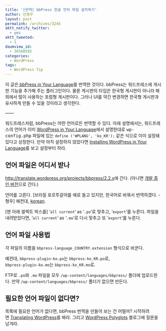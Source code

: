 ```yaml
---
title: '[번역] bbPress 한글 언어 파일 설치하기'
author: 안형우
layout: post
permalink: /archives/3245
aktt_notify_twitter:
  - yes
aktt_tweeted:
  - 1
daumview_id:
  - 36560592
categories:
  - WordPress
tags:
  - WordPress Tip
---
```

이 글은[ bbPress in Your Language][1]를 번역한 것이다. bbPress는 워드프레스에 게시판 기능을 추가해 주는 플러그인이다. 물론 게시판의 타입은 한국형 게시판이 아니라 해외에서 많이 사용하는 포럼형 게시판이다. 그러나 UI를 약간 변경하면 한국형 게시판과 유사하게 만들 수 있을 것이라고 생각한다.

&#8212;&#8212;

워드프레스처럼, bbPress는 어떤 언어로든 번역할 수 있다. 아래 설명에서는, 워드프레스의 언어가 이미 [WordPress in Your Language][2]에서 설명한대로 <tt>wp-config.php</tt> 파일에 있는 `define ('WPLANG', 'ko_KR');` 같은 식으로 이미 설정돼 있다고 상정한다. 만약 아직 설정하지 않았다면 [Installing WordPress in Your Language][3]를 보고 설정부터 하라.

## 언어 파일은 어디서 받나

<http://translate.wordpress.org/projects/bbpress/2.2.x>에 간다. (아니면 [개발 중인 버전][4]으로 간다.)

언어를 고른다. [브라질 포르투갈어를 예로 들고 있지만, 한국어로 바꿔서 번역하겠다. - 형우] 예컨대, [korean][5].

[맨 아래 셀렉트 박스를] &#8216;`all current`&#8216; as &#8216;`.po`&#8216;로 맞추고, &#8216;`export`&#8216;를 누른다. 파일을 내려받았다면, &#8216;`all current`&#8216; as &#8216;`.mo`&#8216;로 다시 맞추고 또 &#8216;`export`&#8216;를 누른다.

## 언어 파일 사용법

각 파일의 이름을 `bbpress-language_COUNTRY.extension` 형식으로 바꾼다.

예컨대, `bbpress-plugin-ko.po`는 `bbpress-ko_KR.po`로,  
`bbpress-plugin-ko.mo`는 `bbpress-ko_KR.mo`로.

FTP로 `.po`와 `.mo` 파일을 모두 `/wp-content/languages/bbpress/` 폴더에 업로드한다. 만약 `/wp-content/languages/bbpress/` 폴더가 없으면 만든다.

## 필요한 언어 파일이 없다면?

목록에 필요한 언어가 없다면, bbPress 번역을 만들어 보는 건 어떨까? 시작하려면 [Translating WordPress][6]를 봐라. 그리고 [WordPress Polyglots][7] 블로그에 질문을 남겨라.

 [1]: http://codex.bbpress.org/bbpress-in-your-language/
 [2]: http://codex.wordpress.org/WordPress_in_Your_Language
 [3]: http://codex.wordpress.org/Installing_WordPress_in_Your_Language
 [4]: http://translate.wordpress.org/projects/bbpress/dev
 [5]: http://translate.wordpress.org/projects/bbpress/plugin/ko/default
 [6]: http://codex.wordpress.org/Translating_WordPress "Translating WordPress"
 [7]: http://make.wordpress.org/polyglots/